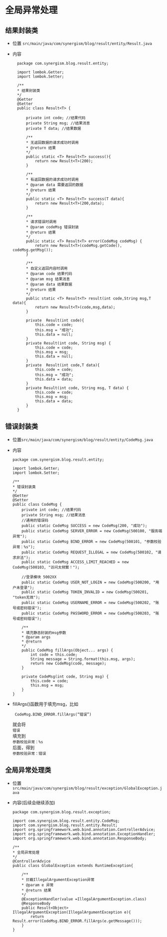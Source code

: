 # 全局异常处理

## 结果封装类

* 位置 ``src/main/java/com/synergism/blog/result/entity/Result.java``  

* 内容

        package com.synergism.blog.result.entity;

        import lombok.Getter;
        import lombok.Setter;

        /**
        * 结果封装类
        */
        @Getter
        @Setter
        public class Result<T> {

            private int code; //结果代码
            private String msg; //结果消息
            private T data; //结果数据

            /**
            * 无返回数据的请求成功时调用
            * @return 结果
            */
            public static <T> Result<T> success(){
                return new Result<T>(200);
            }

            /**
            * 有返回数据的请求成功时调用
            * @param data 需要返回的数据
            * @return 结果
            */
            public static <T> Result<T> success(T data){
                return new Result<T>(200,data);
            }

            /**
            * 请求错误时调用
            * @param codeMsg 错误封装
            * @return 结果
            */
            public static <T> Result<T> error(CodeMsg codeMsg) {
                return new Result<T>(codeMsg.getCode(), codeMsg.getMsg());
            }

            /**
            * 自定义返回内容时调用
            * @param code 结果代码
            * @param msg 结果消息
            * @param data 结果数据
            * @return 结果
            */
            public static <T> Result<T> result(int code,String msg,T data){
                return new Result<T>(code,msg,data);
            }

            private  Result(int code){
                this.code = code;
                this.msg = "成功";
                this.data = null;
            }
            private Result(int code, String msg) {
                this.code = code;
                this.msg = msg;
                this.data = null;
            }
            private  Result(int code,T data){
                this.code = code;
                this.msg = "成功";
                this.data = data;
            }
            private Result(int code, String msg, T data) {
                this.code = code;
                this.msg = msg;
                this.data = data;
            }
        }

## 错误封装类

* 位置``src/main/java/com/synergism/blog/result/entity/CodeMsg.java``  

* 内容

      package com.synergism.blog.result.entity;

      import lombok.Getter;
      import lombok.Setter;

      /**
      * 错误封装类
      */
      @Getter
      @Setter
      public class CodeMsg {
          private int code; //结果代码
          private String msg; //结果消息
          //通用的错误码
          public static CodeMsg SUCCESS = new CodeMsg(200, "成功");
          public static CodeMsg SERVER_ERROR = new CodeMsg(500100, "服务端异常");
          public static CodeMsg BIND_ERROR = new CodeMsg(500101, "参数校验异常：%s");
          public static CodeMsg REQUEST_ILLEGAL = new CodeMsg(500102, "请求非法");
          public static CodeMsg ACCESS_LIMIT_REACHED = new CodeMsg(500103, "访问太频繁！");

          //登录模块 5002XX
          public static CodeMsg USER_NOT_LOGIN = new CodeMsg(500200, "用户未登录");
          public static CodeMsg TOKEN_INVALID = new CodeMsg(500201, "token无效");
          public static CodeMsg USERNAME_ERROR = new CodeMsg(500202, "账号或密码错误");
          public static CodeMsg PASSWORD_ERROR = new CodeMsg(500203, "账号或密码错误");

          /**
          * 填充静态封装的msg参数
          * @param args
          * @return
          */
          public CodeMsg fillArgs(Object... args) {
              int code = this.code;
              String message = String.format(this.msg, args);
              return new CodeMsg(code, message);
          }

          private CodeMsg(int code, String msg) {
              this.code = code;
              this.msg = msg;
          }
      }

* fillArgs()函数用于填充msg，比如

       CodeMsg.BIND_ERROR.fillArgs(“错误”)

  就会将  
  ``错误``  
  填充到  
  ``参数校验异常：%s``  
  后面，得到  
  ``参数校验异常：错误``  

## 全局异常处理类

* 位置``src/main/java/com/synergism/blog/result/exception/GlobalException.java``

* 内容(后续会继续添加)

      package com.synergism.blog.result.exception;

      import com.synergism.blog.result.entity.CodeMsg;
      import com.synergism.blog.result.entity.Result;
      import org.springframework.web.bind.annotation.ControllerAdvice;
      import org.springframework.web.bind.annotation.ExceptionHandler;
      import org.springframework.web.bind.annotation.ResponseBody;

      /**
      * 全局异常处理
      */
      @ControllerAdvice
      public class GlobalException extends RuntimeException{

          /**
          * 拦截IllegalArgumentException异常
          * @param e 异常
          * @return 结果
          */
          @ExceptionHandler(value =IllegalArgumentException.class)
          @ResponseBody
          public Result<Object> IllegalArgumentException(IllegalArgumentException e){
              return Result.error(CodeMsg.BIND_ERROR.fillArgs(e.getMessage()));
          }
      }
